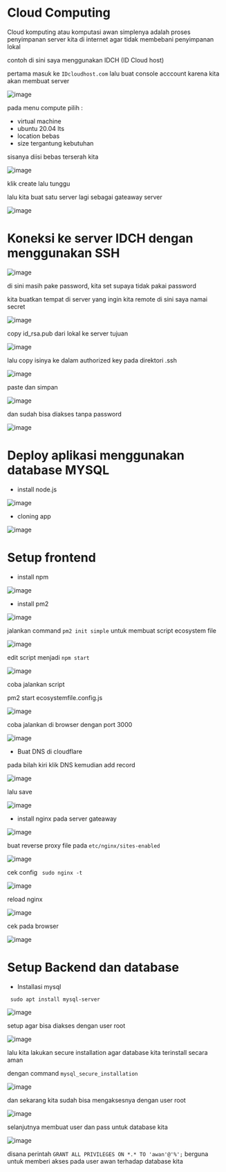 # Cloud Computing 

Cloud komputing atau komputasi awan simplenya adalah proses penyimpanan server kita di internet agar tidak membebani penyimpanan lokal

contoh di sini saya menggunakan IDCH (ID Cloud host) 


pertama masuk ke ``` IDcloudhost.com ``` lalu buat console acccount karena kita akan membuat server 



![image](https://user-images.githubusercontent.com/18206510/204974031-e9bfc605-c0a8-4531-b58f-2f8dd5bbe475.png)



pada menu compute pilih : 

- virtual machine
- ubuntu 20.04 lts
- location bebas
- size tergantung kebutuhan 

sisanya diisi bebas terserah kita


![image](https://user-images.githubusercontent.com/18206510/204973731-39376ce0-3b1e-4710-9c0e-9d09dd1bf579.png)


klik create lalu tunggu



lalu kita buat satu server lagi sebagai gateaway server



![image](https://user-images.githubusercontent.com/18206510/205004712-c39a281b-a96c-48a0-bdf8-2bfd6117f6f9.png)



# Koneksi ke server IDCH dengan menggunakan SSH 


![image](https://user-images.githubusercontent.com/18206510/205010218-89083b0d-4926-441f-84c8-9719df6c4462.png)


di sini masih pake password, kita set supaya tidak pakai password



kita buatkan tempat di server yang ingin kita remote di sini saya namai secret



![image](https://user-images.githubusercontent.com/18206510/205019867-f33a7312-4257-463c-b277-4d6228d66ff7.png)



copy id_rsa.pub dari lokal ke server tujuan 



![image](https://user-images.githubusercontent.com/18206510/205020275-12c3c6d1-1ade-4335-9577-a6c884db3eb2.png)



lalu copy isinya ke dalam authorized key pada direktori .ssh



![image](https://user-images.githubusercontent.com/18206510/205020770-1dc7a798-2ad4-481a-a6eb-9c233187b2bd.png)


paste dan simpan


![image](https://user-images.githubusercontent.com/18206510/205021237-a77096db-323b-46a4-ac41-cac5857b9739.png)



dan sudah bisa diakses tanpa password



![image](https://user-images.githubusercontent.com/18206510/205021501-0f74a0e7-d04b-4d2a-aa49-cafd340bb479.png)




# Deploy aplikasi menggunakan database MYSQL



- install node.js


![image](https://user-images.githubusercontent.com/18206510/205023405-746a66b6-252f-47a6-b0a4-54ab6c8c14a7.png)



- cloning app



![image](https://user-images.githubusercontent.com/18206510/205024552-8b16c559-d533-4bb7-9996-cb601f180118.png)



# Setup frontend



- install npm 



![image](https://user-images.githubusercontent.com/18206510/205025480-b874f2d5-4266-4987-84d6-0d164e9e415f.png)



- install pm2 



![image](https://user-images.githubusercontent.com/18206510/205026309-ef0feee2-cc69-4086-aa43-92f3f16a563d.png)


jalankan command ``` pm2 init simple ```  untuk membuat script ecosystem file 



![image](https://user-images.githubusercontent.com/18206510/205026845-750edc5a-ad38-4f96-9931-074474f1a972.png)



edit script menjadi ```npm start```


![image](https://user-images.githubusercontent.com/18206510/205027171-9cd8aa83-df38-4501-b6f4-33d4fc2fbeb8.png)



coba jalankan script 


pm2 start ecosystemfile.config.js



![image](https://user-images.githubusercontent.com/18206510/205027403-b7f56cf6-ac17-4067-bbd8-451f41f527bc.png)



coba jalankan di browser dengan port 3000



![image](https://user-images.githubusercontent.com/18206510/205027987-6df5ead9-fcc2-4379-ad07-2eecf55034d1.png)



- Buat DNS di cloudflare


pada bilah kiri klik DNS kemudian add record 



![image](https://user-images.githubusercontent.com/18206510/205029566-82ee8ef7-af61-4c93-97fa-d84fff4822e1.png)


lalu save



![image](https://user-images.githubusercontent.com/18206510/205029885-a9d69afa-3526-4ad3-a146-61bdd10dc564.png)



- install nginx pada server gateaway



![image](https://user-images.githubusercontent.com/18206510/205030442-2b416656-acbc-43e3-bbd8-cb3e0fe2311d.png)



buat reverse proxy file pada ```etc/nginx/sites-enabled```


![image](https://user-images.githubusercontent.com/18206510/205034951-e821c9b6-1116-4b3e-96d1-31e7dfe62d2d.png)




cek config ``` sudo nginx -t```



![image](https://user-images.githubusercontent.com/18206510/205033298-cb249795-1546-4115-8866-0e90e0355194.png)



reload nginx 


![image](https://user-images.githubusercontent.com/18206510/205033563-e3d9e0cc-6658-4c73-9f7f-c3c12199dbca.png)



cek pada browser



![image](https://user-images.githubusercontent.com/18206510/205034824-0e1d7fb2-0447-4c4e-b935-d82215f79cb7.png)




# Setup Backend dan database


- Installasi mysql 



``` sudo apt install mysql-server```



![image](https://user-images.githubusercontent.com/18206510/205055552-d063b63f-95e9-4a20-b10e-ac56797b4a8d.png)



setup agar bisa diakses dengan user root



![image](https://user-images.githubusercontent.com/18206510/205057582-ade91322-8051-4110-bcd4-1a64c53ae817.png)



lalu kita lakukan secure installation agar database kita terinstall secara aman 



dengan command ```mysql_secure_installation```



![image](https://user-images.githubusercontent.com/18206510/205058534-314bdbb1-7feb-4f39-bbec-c3c7c6edc8b2.png)



dan sekarang kita sudah bisa mengaksesnya dengan user root


![image](https://user-images.githubusercontent.com/18206510/205058773-505a9d55-a5bf-49e8-8807-f2cd5580e065.png)



selanjutnya membuat user dan pass untuk database kita



![image](https://user-images.githubusercontent.com/18206510/205060451-7736f28b-9951-4950-9c31-c2ca9efa15fb.png)




disana perintah ``` GRANT ALL PRIVILEGES ON *.* TO 'awan'@'%'; ``` berguna untuk memberi akses pada user awan terhadap database kita










